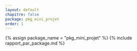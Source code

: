 ```yaml
---
layout: default
chapitre: false
package: pkg_mini_projet
order: 1
---
```


{% assign package_name = "pkg_mini_projet" %}
{% include rapport_par_package.md %}